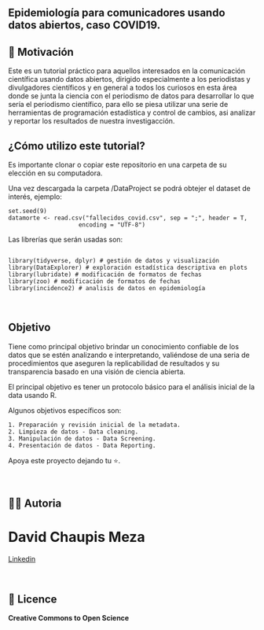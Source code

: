 ## Epidemiología para comunicadores usando datos abiertos, caso COVID19. 


## 🌻 Motivación

Este es un tutorial práctico para aquellos interesados en la comunicación científica usando datos abiertos, dirigido especialmente a los periodistas y divulgadores científicos y en general a todos los curiosos en esta área donde se junta la ciencia con el periodismo de datos para desarrollar lo que sería el periodismo científico, para ello se piesa utilizar una serie de herramientas de programación estadística y control de cambios, asi analizar y reportar los resultados de nuestra investigacción. 

## ¿Cómo utilizo este tutorial?

Es importante clonar o copiar este repositorio en una carpeta de su elección en su computadora.

Una vez descargada la carpeta /DataProject se podrá obtejer el dataset de interés, ejemplo:

```{r}
set.seed(9)
datamorte <- read.csv("fallecidos_covid.csv", sep = ";", header = T, 
                    encoding = "UTF-8")       
```
Las librerías que serán usadas son:
```{r}

library(tidyverse, dplyr) # gestión de datos y visualización
library(DataExplorer) # exploración estadística descriptiva en plots    
library(lubridate) # modificación de formatos de fechas
library(zoo) # modificación de formatos de fechas
library(incidence2) # analisis de datos en epidemiología

```
<br/>

## Objetivo

Tiene como principal objetivo brindar un conocimiento confiable de los datos que se estén analizando e interpretando, valiéndose de una seria de procedimientos que 
aseguren la replicabilidad de resultados y su transparencia basado en una visión de ciencia abierta.

El principal objetivo es tener un protocolo básico para el análisis inicial de la data usando R.

Algunos objetivos específicos son:
  
    1. Preparación y revisión inicial de la metadata.
    2. Limpieza de datos - Data cleaning.
    3. Manipulación de datos - Data Screening.
    4. Presentación de datos - Data Reporting.

Apoya este proyecto dejando tu ⭐.

<br/>

## 👨‍💻 Autoria 

# David Chaupis Meza

[Linkedin](https://www.linkedin.com/in/davidchaupis/)

<br/>

## 🍁 Licence

**Creative Commons to Open Science**
